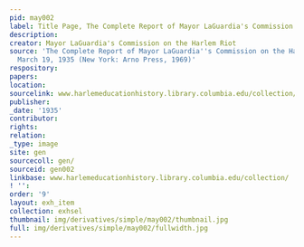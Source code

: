 ```yaml
---
pid: may002
label: Title Page, The Complete Report of Mayor LaGuardia's Commission
description:
creator: Mayor LaGuardia's Commission on the Harlem Riot
source: 'The Complete Report of Mayor LaGuardia''s Commission on the Harlem Riot of
  March 19, 1935 (New York: Arno Press, 1969)'
respository:
papers:
location:
sourcelink: www.harlemeducationhistory.library.columbia.edu/collection/gen/gen002
publisher:
_date: '1935'
contributor:
rights:
relation:
_type: image
site: gen
sourcecoll: gen/
sourceid: gen002
linkbase: www.harlemeducationhistory.library.columbia.edu/collection/
! '':
order: '9'
layout: exh_item
collection: exhsel
thumbnail: img/derivatives/simple/may002/thumbnail.jpg
full: img/derivatives/simple/may002/fullwidth.jpg
---
```

